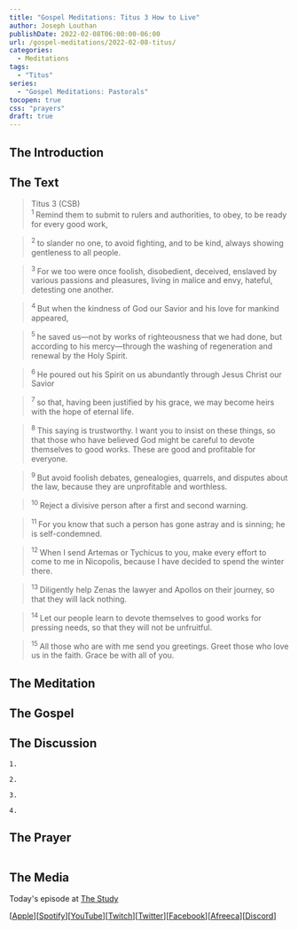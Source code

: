 ```yaml
---
title: "Gospel Meditations: Titus 3 How to Live"
author: Joseph Louthan
publishDate: 2022-02-08T06:00:00-06:00
url: /gospel-meditations/2022-02-08-titus/
categories:
  - Meditations
tags:
  - "Titus"
series:
  - "Gospel Meditations: Pastorals"
tocopen: true
css: "prayers"
draft: true
---
```

## The Introduction

<div style="page-break-after: always;"></div>

## The Text

>Titus 3 (CSB)  
><sup> 1 </sup> Remind them to submit to rulers and authorities, to obey, to be ready for every good work, 

><sup> 2 </sup> to slander no one, to avoid fighting, and to be kind, always showing gentleness to all people. 

><sup> 3 </sup> For we too were once foolish, disobedient, deceived, enslaved by various passions and pleasures, living in malice and envy, hateful, detesting one another. 

><sup> 4 </sup> But when the kindness of God our Savior and his love for mankind appeared, 

><sup> 5 </sup> he saved us—not by works of righteousness that we had done, but according to his mercy—through the washing of regeneration and renewal by the Holy Spirit. 

><sup> 6 </sup> He poured out his Spirit on us abundantly through Jesus Christ our Savior 

><sup> 7 </sup> so that, having been justified by his grace, we may become heirs with the hope of eternal life. 

><sup> 8 </sup> This saying is trustworthy. I want you to insist on these things, so that those who have believed God might be careful to devote themselves to good works. These are good and profitable for everyone. 

><sup> 9 </sup> But avoid foolish debates, genealogies, quarrels, and disputes about the law, because they are unprofitable and worthless. 

><sup> 10 </sup> Reject a divisive person after a first and second warning. 

><sup> 11 </sup> For you know that such a person has gone astray and is sinning; he is self-condemned. 

><sup> 12 </sup> When I send Artemas or Tychicus to you, make every effort to come to me in Nicopolis, because I have decided to spend the winter there. 

><sup> 13 </sup> Diligently help Zenas the lawyer and Apollos on their journey, so that they will lack nothing. 

><sup> 14 </sup> Let our people learn to devote themselves to good works for pressing needs, so that they will not be unfruitful. 

><sup> 15 </sup> All those who are with me send you greetings. Greet those who love us in the faith. Grace be with all of you.

<div style="page-break-after: always;"></div>

## The Meditation


## The Gospel


## The Discussion

```text
1. 
```

```text
2. 
```

```text
3. 
```

```text
4. 
```

## The Prayer

<div style='font-variant: small-caps;'>

</div>

```text

```

## The Media

Today's episode at [The Study](http://study.theologic.us/podcast/)

\[[Apple](https://podcasts.apple.com/us/podcast/the-study/id1557102127)\]\[[Spotify](https://open.spotify.com/show/0Xs5qsNvWePyRqcmtOTPkR)\]\[[YouTube](http://youtube.theologic.us)\]\[[Twitch](http://twitch.theologic.us)\]\[[Twitter](https://twitter.com/theologic_us)\]\[[Facebook](https://www.facebook.com/groups/462231051477464)\]\[[Afreeca](https://bj.afreecatv.com/theologicus)\]\[[Discord](http://discord.theologic.us)\]

